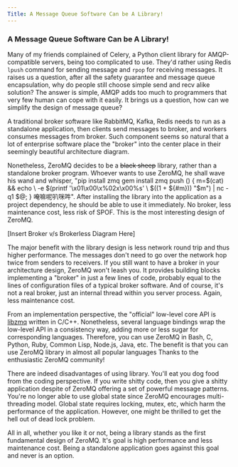```yaml
---
Title: A Message Queue Software Can be A Library!
---
```


### A Message Queue Software Can be A Library!

Many of my friends complained of Celery, a Python client library for AMQP-compatible servers, being too complicated to use. They'd rather using Redis `lpush` command for sending message and `rpop` for receiving messages. It raises us a question, after all the safety guarantee and message queue encapsulation, why do people still choose simple send and recv alike solution? The answer is simple, AMQP adds too much to programmers that very few human can cope with it easily. It brings us a question, how can we simplify the design of message queue?

A traditional broker software like RabbitMQ, Kafka, Redis needs to run as a standalone application, then clients send messages to broker, and workers consumes messages from broker. Such component seems so natural that a lot of enterprise software place the "broker" into the center place in their seemingly beautiful architecture diagram.

Nonetheless, ZeroMQ decides to be a ~~black sheep~~ library, rather than a standalone broker program.
Whoever wants to use ZeroMQ, he shall wave his wand and whisper, "pip install zmq gem install zmq push () { m=$(cat) && echo \ -e $(printf '\\x01\\x00\\x%02x\\x00%s' \ $((1 + ${#m})) "$m") | nc -q1 $@; } 唵嘛呢叭咪吽". After installing the library into the application as a project dependency, he should be able to use it immediately. No broker, less maintenance cost, less risk of SPOF.
This is the most interesting design of ZeroMQ.

[Insert Broker v/s Brokerless Diagram Here]

The major benefit with the library design is less network round trip and thus higher performance. The messages don't need to go over the network hop twice from senders to receivers. If you still want to have a broker in your architecture design, ZeroMQ won't leash you. It provides building blocks implementing a "broker" in just a few lines of code, probably equal to the lines of configuration files of a typical broker software. And of course, it's not a real broker, just an internal thread within you server process. Again, less maintenance cost.

From an implementation perspective, the "official" low-level core API is [libzmq](https://github.com/zeromq/libzmq) written in C/C++. Nonetheless, several language bindings wrap the low-level API in a consistency way, adding more or less sugar for corresponding languages. Therefore, you can use ZeroMQ in Bash, C, Python, Ruby, Common Lisp, Node.js, Java, etc. The benefit is that you can use ZeroMQ library in almost all popular languages  Thanks to the enthusiastic ZeroMQ community!

There are indeed disadvantages of using library. You'll eat you dog food from the coding perspective. If you write shitty code, then you give a shitty application despite of ZeroMQ offering a set of powerful message patterns. You're no longer able to use global state since ZeroMQ encourages multi-threading model. Global state requires locking, mutex, etc, which harm the performance of the application. However, one might be thrilled to get the hell out of dead lock problem.

All in all, whether you like it or not, being a library stands as the first fundamental design of ZeroMQ. It's goal is high performance and less maintenance cost. Being a standalone application goes against this goal and never is an option.